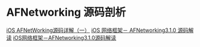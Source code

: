 # AFNetworking 源码剖析

[iOS AFNetWorking源码详解（一）](http://zeeyang.com/2016/02/21/AFNetWorking-one/)
[iOS 网络框架－ AFNetworking3.1.0 源码解读](http://ios.jobbole.com/87783/)
[iOS网络框架－AFNetworking3.1.0源码解读](http://www.jianshu.com/p/c36159094e24)


